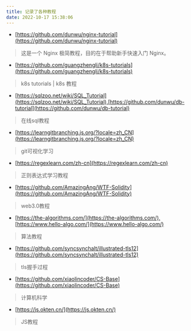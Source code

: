 ```yaml
---
title: 记录了各种教程
date: 2022-10-17 15:38:06
---
```


* [https://github.com/dunwu/nginx-tutorial](https://github.com/dunwu/nginx-tutorial)
> 这是一个 Nginx 极简教程，目的在于帮助新手快速入门 Nginx。

* [https://github.com/guangzhengli/k8s-tutorials](https://github.com/guangzhengli/k8s-tutorials)
> k8s tutorials | k8s 教程

* [https://sqlzoo.net/wiki/SQL_Tutorial](https://sqlzoo.net/wiki/SQL_Tutorial),[https://github.com/dunwu/db-tutorial](https://github.com/dunwu/db-tutorial)
> 在线sql教程

* [https://learngitbranching.js.org/?locale=zh_CN](https://learngitbranching.js.org/?locale=zh_CN)
> git可视化学习

* [https://regexlearn.com/zh-cn](https://regexlearn.com/zh-cn)
> 正则表达式学习教程

* [https://github.com/AmazingAng/WTF-Solidity](https://github.com/AmazingAng/WTF-Solidity)
> web3.0教程


* [https://the-algorithms.com/](https://the-algorithms.com/),[https://www.hello-algo.com/](https://www.hello-algo.com/)
> 算法教程

* [https://github.com/syncsynchalt/illustrated-tls12](https://github.com/syncsynchalt/illustrated-tls12)
> tls握手过程

* [https://github.com/xiaolincoder/CS-Base](https://github.com/xiaolincoder/CS-Base)
> 计算机科学

* [https://js.okten.cn/](https://js.okten.cn/)
> JS教程
